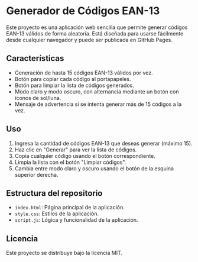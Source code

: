 # Generador de Códigos EAN-13

Este proyecto es una aplicación web sencilla que permite generar códigos EAN-13 válidos de forma aleatoria. Está diseñada para usarse fácilmente desde cualquier navegador y puede ser publicada en GitHub Pages.

## Características
- Generación de hasta 15 códigos EAN-13 válidos por vez.
- Botón para copiar cada código al portapapeles.
- Botón para limpiar la lista de códigos generados.
- Modo claro y modo oscuro, con alternancia mediante un botón con íconos de sol/luna.
- Mensaje de advertencia si se intenta generar más de 15 códigos a la vez.

## Uso
1. Ingresa la cantidad de códigos EAN-13 que deseas generar (máximo 15).
2. Haz clic en "Generar" para ver la lista de códigos.
3. Copia cualquier código usando el botón correspondiente.
4. Limpia la lista con el botón "Limpiar códigos".
5. Cambia entre modo claro y oscuro usando el botón de la esquina superior derecha.

## Estructura del repositorio
- `index.html`: Página principal de la aplicación.
- `style.css`: Estilos de la aplicación.
- `script.js`: Lógica y funcionalidad de la aplicación.

## Licencia
Este proyecto se distribuye bajo la licencia MIT.
